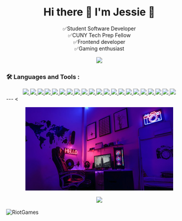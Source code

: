 <h1 align="center">Hi there 👋 I'm Jessie 🍡 </h1>

<!--
**JessieSu2/JessieSu2** is a ✨ _special_ ✨ repository because its `README.md` (this file) appears on your GitHub profile.

Here are some ideas to get you started:
- 🔭 I’m currently working on ...
- 🌱 I’m currently learning ...
- 👯 I’m looking to collaborate on ...
- 🤔 I’m looking for help with ...
- 💬 Ask me about ...
- 📫 How to reach me: ...
- 😄 Pronouns: ...
- ⚡ Fun fact: ...
-->

<p align="center">
                  ✅Student Software Developer <br> 
                  ✅CUNY Tech Prep Fellow <br> 
                  ✅Frontend developer <br>  
                  ✅Gaming enthusiast <br>
</p>

<p align="center">
  <a href="https://www.linkedin.com/in/jessiesu01/">
    <img src="https://img.shields.io/badge/LinkedIn-0077B5?style=for-the-badge&logo=linkedin&logoColor=white" > 
  </a>
</p>
 
### :hammer_and_wrench: Languages and Tools :
  <div align="center">
    <a href="#">
      <img src="https://img.shields.io/badge/MySQL-005C84?style=for-the-badge&logo=mysql&logoColor=white" >
    </a>
    <a href="#">
      <img src="https://img.shields.io/badge/PostgreSQL-316192?style=for-the-badge&logo=postgresql&logoColor=white" >
    </a>
    <a href="#">
      <img src="https://img.shields.io/badge/Dribbble-EA4C89?style=for-the-badge&logo=dribbble&logoColor=white" >
    </a>
    <a href="#">
      <img src="https://img.shields.io/badge/Figma-F24E1E?style=for-the-badge&logo=figma&logoColor=white" >
    </a>
   <a href="#">
      <img src="https://img.shields.io/badge/Bootstrap-563D7C?style=for-the-badge&logo=bootstrap&logoColor=white" >
    </a>
   <a href="#">
      <img src="https://img.shields.io/badge/Docker-2CA5E0?style=for-the-badge&logo=docker&logoColor=white" >
    </a>
   <a href="#">
      <img src="https://img.shields.io/badge/firebase-ffca28?style=for-the-badge&logo=firebase&logoColor=black" >
    </a>
   <a href="#">
      <img src="https://img.shields.io/badge/Express.js-000000?style=for-the-badge&logo=express&logoColor=white" >
    </a>
    <a href="#">
      <img src="https://img.shields.io/badge/GitHub%20Pages-222222?style=for-the-badge&logo=GitHub%20Pages&logoColor=white" >
    </a>
    <a href="#">
      <img src="https://img.shields.io/badge/React-20232A?style=for-the-badge&logo=react&logoColor=61DAFB" >
    </a>
    <a href="#">
      <img src="https://img.shields.io/badge/Unity-100000?style=for-the-badge&logo=unity&logoColor=white" >
    </a>
    <a href="#">
      <img src="https://img.shields.io/badge/Eclipse-2C2255?style=for-the-badge&logo=eclipse&logoColor=white" >
    </a>
    <a href="#">
      <img src="https://img.shields.io/badge/replit-667881?style=for-the-badge&logo=replit&logoColor=white" >
    </a>
     <a href="#">
      <img src="https://img.shields.io/badge/VSCode-0078D4?style=for-the-badge&logo=visual%20studio%20code&logoColor=white" >
    </a>
     <a href="#">
      <img src="https://img.shields.io/badge/Visual_Studio-5C2D91?style=for-the-badge&logo=visual%20studio&logoColor=white" >
    </a>
    <a href="#">
      <img src="https://img.shields.io/badge/Android_Studio-3DDC84?style=for-the-badge&logo=android-studio&logoColor=white" >
    </a>
    <a href="#">
      <img src="https://img.shields.io/badge/CSS3-1572B6?style=for-the-badge&logo=css3&logoColor=white" >
    </a>
    <a href="#">
      <img src="https://img.shields.io/badge/Colab-F9AB00?style=for-the-badge&logo=googlecolab&color=525252" >
    </a>
    <a href="#">
      <img src="https://img.shields.io/badge/JavaScript-323330?style=for-the-badge&logo=javascript&logoColor=F7DF1E" >
    </a>
    <a href="#">
      <img src="https://img.shields.io/badge/Python-FFD43B?style=for-the-badge&logo=python&logoColor=blue" >
    </a>
    <a href="#">
      <img src="https://img.shields.io/badge/GitLab-330F63?style=for-the-badge&logo=gitlab&logoColor=white" >
    </a>
  </div>
---
<
<p align="center">  
  <a href="#">
    <img src="https://github.com/JessieSu2/JessieSu2/blob/main/photo-1616588589676-62b3bd4ff6d2.jfif" width="400" >
   </a>
</p>

<p align="center">
  <a href="#"> <img src="https://github-readme-stats.vercel.app/api?username=JessieSu2&show_icons=true&count_private=true&theme=dark" width="350"> </a>
</p>

![RiotGames](https://img.shields.io/badge/Riot_Games-D32936?style=for-the-badge&logo=riot-games&logoColor=white)
